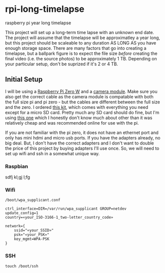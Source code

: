 # rpi-long-timelapse
raspberry pi year long timelapse

This project will set up a long-term time lapse with an unknown end date. The project will assume that the timelapse will be approximatley a year long, but this project should be scaleable to any duration AS LONG AS you have enough storage space. There are many factors that go into creating a timelapse, but a ballpark figure is to expect the file size *before* creating the final video (i.e. the source photos) to be approximately 1 TB. Depending on your particular setup, don't be suprized if it's 2 or 4 TB.

## Initial Setup
I will be using a [Raspberry Pi Zero W](https://www.raspberrypi.org/products/raspberry-pi-zero-w/) and a [camera module](https://www.raspberrypi.org/products/camera-module-v2/). Make sure you also get the correct cable as the camera module is compatable with both the full size pi and pi zero - but the cables are different between the full size and the zero. I ordered [this kit](https://www.adafruit.com/product/3414), which comes with everything you need except for a micro SD card. Pretty much any SD card should do fine, but I'm using [this one](https://www.amazon.com/gp/product/B06XYHN68L) which I honestly don't know much about other than it was relatively cheap and was recommended online for use with the pi.

If you are not familiar with the pi zero, it does not have an ethernet port and only has mini hdmi and micro usb ports. If you have the adapters already, no big deal. But, I don't have the correct adapters and I don't want to double the price of this project by buying adapters I'll use once. So, we will need to set up wifi and ssh in a somewhat unique way.

### Raspbian

sdfj kl;gj l;fg

### Wifi

`/boot/wpa_supplicant.conf`

```
ctrl_interface=DIR=/var/run/wpa_supplicant GROUP=netdev
update_config=1
country=«your_ISO-3166-1_two-letter_country_code»

network={
    ssid="«your_SSID»"
    psk="«your_PSK»"
    key_mgmt=WPA-PSK
}
```

### SSH
`touch /boot/ssh`
